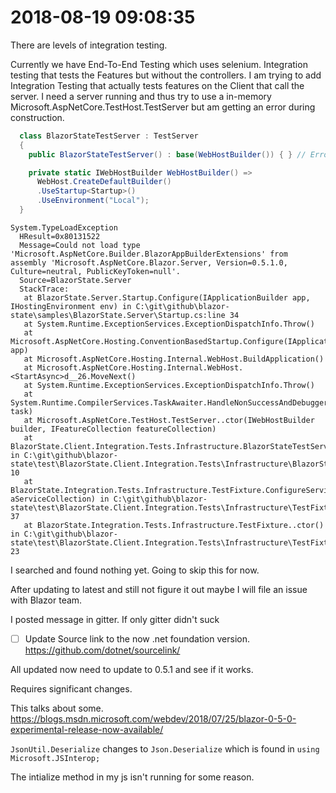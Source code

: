 # 2018-08-19 09:08:35

There are levels of integration testing.

Currently we have End-To-End Testing which uses selenium.
Integration testing that tests the Features but without the controllers.
I am trying to add Integration Testing that actually tests features on the Client that call the server.
I need a server running and thus try to use a in-memory Microsoft.AspNetCore.TestHost.TestServer but am getting an error during construction.


```csharp
  class BlazorStateTestServer : TestServer
  {
    public BlazorStateTestServer() : base(WebHostBuilder()) { } // Error here in base

    private static IWebHostBuilder WebHostBuilder() =>
      WebHost.CreateDefaultBuilder()
      .UseStartup<Startup>()
      .UseEnvironment("Local");
  }

```

```
System.TypeLoadException
  HResult=0x80131522
  Message=Could not load type 'Microsoft.AspNetCore.Builder.BlazorAppBuilderExtensions' from assembly 'Microsoft.AspNetCore.Blazor.Server, Version=0.5.1.0, Culture=neutral, PublicKeyToken=null'.
  Source=BlazorState.Server
  StackTrace:
   at BlazorState.Server.Startup.Configure(IApplicationBuilder app, IHostingEnvironment env) in C:\git\github\blazor-state\samples\BlazorState.Server\Startup.cs:line 34
   at System.Runtime.ExceptionServices.ExceptionDispatchInfo.Throw()
   at Microsoft.AspNetCore.Hosting.ConventionBasedStartup.Configure(IApplicationBuilder app)
   at Microsoft.AspNetCore.Hosting.Internal.WebHost.BuildApplication()
   at Microsoft.AspNetCore.Hosting.Internal.WebHost.<StartAsync>d__26.MoveNext()
   at System.Runtime.ExceptionServices.ExceptionDispatchInfo.Throw()
   at System.Runtime.CompilerServices.TaskAwaiter.HandleNonSuccessAndDebuggerNotification(Task task)
   at Microsoft.AspNetCore.TestHost.TestServer..ctor(IWebHostBuilder builder, IFeatureCollection featureCollection)
   at BlazorState.Client.Integration.Tests.Infrastructure.BlazorStateTestServer..ctor() in C:\git\github\blazor-state\test\BlazorState.Client.Integration.Tests\Infrastructure\BlazorStateTestServer.cs:line 10
   at BlazorState.Integration.Tests.Infrastructure.TestFixture.ConfigureServices(ServiceCollection aServiceCollection) in C:\git\github\blazor-state\test\BlazorState.Client.Integration.Tests\Infrastructure\TestFixture.cs:line 37
   at BlazorState.Integration.Tests.Infrastructure.TestFixture..ctor() in C:\git\github\blazor-state\test\BlazorState.Client.Integration.Tests\Infrastructure\TestFixture.cs:line 23
```

I searched and found nothing yet.  Going to skip this for now.

After updating to latest and still not figure it out maybe I will file an issue with Blazor team.

I posted message in gitter.  If only gitter didn't suck

- [ ] Update Source link to the now .net foundation version. https://github.com/dotnet/sourcelink/ 

All updated now need to update to 0.5.1 and see if it works.

Requires significant changes.

This talks about some.
https://blogs.msdn.microsoft.com/webdev/2018/07/25/blazor-0-5-0-experimental-release-now-available/

 `JsonUtil.Deserialize` changes to `Json.Deserialize` which is found in `using Microsoft.JSInterop;`


The intialize method in my js isn't running for some reason.